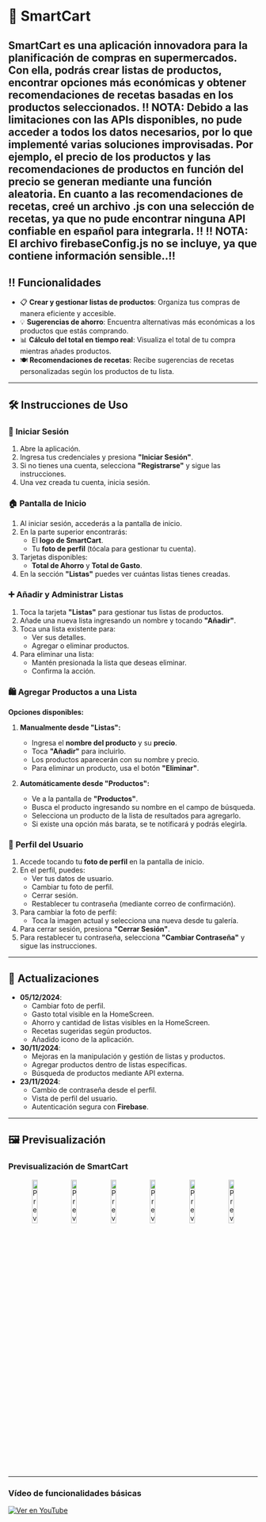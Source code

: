 # 🛒 **SmartCart**

**SmartCart** es una aplicación innovadora para la planificación de compras en supermercados.  
Con ella, podrás crear listas de productos, encontrar opciones más económicas y obtener recomendaciones de recetas basadas en los productos seleccionados.
‼️ **NOTA:**  Debido a las limitaciones con las APIs disponibles, no pude acceder a todos los datos necesarios, por lo que implementé varias soluciones improvisadas. Por ejemplo, el precio de los productos y las recomendaciones de productos en función del precio se generan mediante una función aleatoria. En cuanto a las recomendaciones de recetas, creé un archivo .js con una selección de recetas, ya que no pude encontrar ninguna API confiable en español para integrarla. ‼️
‼️ **NOTA:** El archivo firebaseConfig.js no se incluye, ya que contiene información sensible..‼️
---

## ‼️ **Funcionalidades**
- 📋 **Crear y gestionar listas de productos**: Organiza tus compras de manera eficiente y accesible.
- 💡 **Sugerencias de ahorro**: Encuentra alternativas más económicas a los productos que estás comprando.
- 📊 **Cálculo del total en tiempo real**: Visualiza el total de tu compra mientras añades productos.
- 🍽️ **Recomendaciones de recetas**: Recibe sugerencias de recetas personalizadas según los productos de tu lista.

---

## 🛠️ **Instrucciones de Uso**

### 🔑 **Iniciar Sesión**
1. Abre la aplicación.
2. Ingresa tus credenciales y presiona **"Iniciar Sesión"**.
3. Si no tienes una cuenta, selecciona **"Registrarse"** y sigue las instrucciones.
4. Una vez creada tu cuenta, inicia sesión.

### 🏠 **Pantalla de Inicio**
1. Al iniciar sesión, accederás a la pantalla de inicio.
2. En la parte superior encontrarás:
   - El **logo de SmartCart**.
   - Tu **foto de perfil** (tócala para gestionar tu cuenta).
3. Tarjetas disponibles:
   - **Total de Ahorro** y **Total de Gasto**.
4. En la sección **"Listas"** puedes ver cuántas listas tienes creadas.

### ➕ **Añadir y Administrar Listas**
1. Toca la tarjeta **"Listas"** para gestionar tus listas de productos.
2. Añade una nueva lista ingresando un nombre y tocando **"Añadir"**.
3. Toca una lista existente para:
   - Ver sus detalles.
   - Agregar o eliminar productos.
4. Para eliminar una lista:
   - Mantén presionada la lista que deseas eliminar.
   - Confirma la acción.

### 🛍️ **Agregar Productos a una Lista**
**Opciones disponibles:**
1. **Manualmente desde "Listas":**
   - Ingresa el **nombre del producto** y su **precio**.
   - Toca **"Añadir"** para incluirlo.
   - Los productos aparecerán con su nombre y precio.  
   - Para eliminar un producto, usa el botón **"Eliminar"**.

2. **Automáticamente desde "Productos":**
   - Ve a la pantalla de **"Productos"**.
   - Busca el producto ingresando su nombre en el campo de búsqueda.
   - Selecciona un producto de la lista de resultados para agregarlo.
   - Si existe una opción más barata, se te notificará y podrás elegirla.

### 👤 **Perfil del Usuario**
1. Accede tocando tu **foto de perfil** en la pantalla de inicio.
2. En el perfil, puedes:
   - Ver tus datos de usuario.
   - Cambiar tu foto de perfil.
   - Cerrar sesión.
   - Restablecer tu contraseña (mediante correo de confirmación).
3. Para cambiar la foto de perfil:
   - Toca la imagen actual y selecciona una nueva desde tu galería.
4. Para cerrar sesión, presiona **"Cerrar Sesión"**.
5. Para restablecer tu contraseña, selecciona **"Cambiar Contraseña"** y sigue las instrucciones.

---

## 🚀 **Actualizaciones**
- **05/12/2024**:
  - Cambiar foto de perfil.
  - Gasto total visible en la HomeScreen.
  - Ahorro y cantidad de listas visibles en la HomeScreen.
  - Recetas sugeridas según productos.
  - Añadido icono de la aplicación.
- **30/11/2024**:
  - Mejoras en la manipulación y gestión de listas y productos.
  - Agregar productos dentro de listas específicas.
  - Búsqueda de productos mediante API externa.
- **23/11/2024**:
  - Cambio de contraseña desde el perfil.
  - Vista de perfil del usuario.
  - Autenticación segura con **Firebase**.

---

## 🖼️ **Previsualización**

### **Previsualización de SmartCart**
<div align="center">
  <img src="https://github.com/user-attachments/assets/cd1b526d-4b99-4541-afee-57e9b571890f" alt="Previsualización 1" width="15%">
  <img src="https://github.com/user-attachments/assets/119f5787-4798-4bcc-9e97-4af3fe6ce22e" alt="Previsualización 2" width="15%">
  <img src="https://github.com/user-attachments/assets/ddb0f3c4-7cdb-4c80-bee1-e412af90d801" alt="Previsualización 3" width="15%">
  <img src="https://github.com/user-attachments/assets/52739ff0-8542-464c-82b1-46c22534acf0" alt="Previsualización 4" width="15%">
  <img src="https://github.com/user-attachments/assets/fb41d288-011c-4006-9597-d8d1469d8f7e" alt="Previsualización 5" width="15%">
  <img src="https://github.com/user-attachments/assets/d3ef2dd8-70ea-4338-af39-1b9aebe6600b" alt="Previsualización 6" width="15%">
</div>

---

### **Vídeo de funcionalidades básicas**
[![Ver en YouTube](https://img.youtube.com/vi/-uuKCZZLP80/0.jpg)](https://www.youtube.com/watch?v=-uuKCZZLP80)
